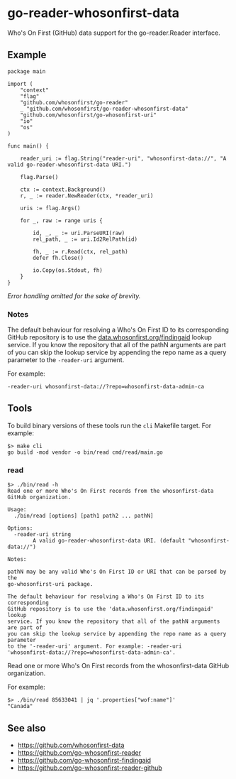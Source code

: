 # go-reader-whosonfirst-data

Who's On First (GitHub) data support for the go-reader.Reader interface.

## Example

```
package main

import (
	"context"
	"flag"
	"github.com/whosonfirst/go-reader"
	_ "github.com/whosonfirst/go-reader-whosonfirst-data"
	"github.com/whosonfirst/go-whosonfirst-uri"
	"io"
	"os"
)

func main() {

	reader_uri := flag.String("reader-uri", "whosonfirst-data://", "A valid go-reader-whosonfirst-data URI.")
	
	flag.Parse()

	ctx := context.Background()
	r, _ := reader.NewReader(ctx, *reader_uri)

	uris := flag.Args()

	for _, raw := range uris {

		id, _, _ := uri.ParseURI(raw)
		rel_path, _ := uri.Id2RelPath(id)

		fh, _ := r.Read(ctx, rel_path)
		defer fh.Close()

		io.Copy(os.Stdout, fh)
	}
}
```

_Error handling omitted for the sake of brevity._

### Notes

The default behaviour for resolving a Who's On First ID to its corresponding GitHub repository is to use the [data.whosonfirst.org/findingaid](https://data.whosonfirst.org/findingaid/) lookup service. If you know the repository that all of the pathN arguments are part of you can skip the lookup service by appending the repo name as a query parameter to the `-reader-uri` argument.

For example:

```
-reader-uri whosonfirst-data://?repo=whosonfirst-data-admin-ca
```

## Tools

To build binary versions of these tools run the `cli` Makefile target. For example:

```
$> make cli
go build -mod vendor -o bin/read cmd/read/main.go
```

### read

```
$> ./bin/read -h
Read one or more Who's On First records from the whosonfirst-data GitHub organization.

Usage:
  ./bin/read [options] [path1 path2 ... pathN]

Options:
  -reader-uri string
    	A valid go-reader-whosonfirst-data URI. (default "whosonfirst-data://")

Notes:

pathN may be any valid Who's On First ID or URI that can be parsed by the
go-whosonfirst-uri package.

The default behaviour for resolving a Who's On First ID to its corresponding
GitHub repository is to use the 'data.whosonfirst.org/findingaid' lookup
service. If you know the repository that all of the pathN arguments are part of
you can skip the lookup service by appending the repo name as a query parameter
to the '-reader-uri' argument. For example: -reader-uri
'whosonfirst-data://?repo=whosonfirst-data-admin-ca'.
```

Read one or more Who's On First records from the whosonfirst-data GitHub organization.

For example:

```
$> ./bin/read 85633041 | jq '.properties["wof:name"]'
"Canada"
```

## See also

* https://github.com/whosonfirst-data
* https://github.com/go-whosonfirst-reader
* https://github.com/go-whosonfirst-findingaid
* https://github.com/go-whosonfirst-reader-github
